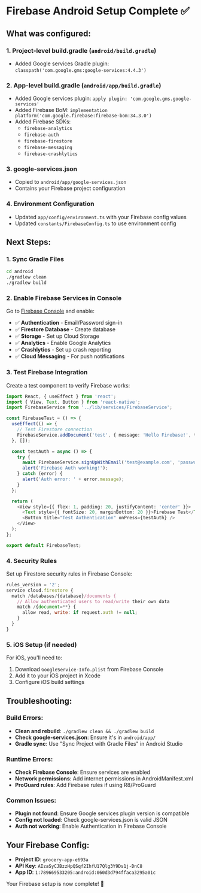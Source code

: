 # Firebase Android Setup Complete ✅

## What was configured:

### 1. **Project-level build.gradle** (`android/build.gradle`)
- Added Google services Gradle plugin: `classpath('com.google.gms:google-services:4.4.3')`

### 2. **App-level build.gradle** (`android/app/build.gradle`)
- Added Google services plugin: `apply plugin: 'com.google.gms.google-services'`
- Added Firebase BoM: `implementation platform('com.google.firebase:firebase-bom:34.3.0')`
- Added Firebase SDKs:
  - `firebase-analytics`
  - `firebase-auth`
  - `firebase-firestore`
  - `firebase-messaging`
  - `firebase-crashlytics`

### 3. **google-services.json**
- Copied to `android/app/google-services.json`
- Contains your Firebase project configuration

### 4. **Environment Configuration**
- Updated `app/config/environment.ts` with your Firebase config values
- Updated `constants/FirebaseConfig.ts` to use environment config

## Next Steps:

### 1. **Sync Gradle Files**
```bash
cd android
./gradlew clean
./gradlew build
```

### 2. **Enable Firebase Services in Console**
Go to [Firebase Console](https://console.firebase.google.com/) and enable:

- ✅ **Authentication** - Email/Password sign-in
- ✅ **Firestore Database** - Create database
- ✅ **Storage** - Set up Cloud Storage
- ✅ **Analytics** - Enable Google Analytics
- ✅ **Crashlytics** - Set up crash reporting
- ✅ **Cloud Messaging** - For push notifications

### 3. **Test Firebase Integration**

Create a test component to verify Firebase works:

```typescript
import React, { useEffect } from 'react';
import { View, Text, Button } from 'react-native';
import FirebaseService from '../lib/services/FirebaseService';

const FirebaseTest = () => {
  useEffect(() => {
    // Test Firestore connection
    FirebaseService.addDocument('test', { message: 'Hello Firebase!', timestamp: new Date() });
  }, []);

  const testAuth = async () => {
    try {
      await FirebaseService.signUpWithEmail('test@example.com', 'password123');
      alert('Firebase Auth working!');
    } catch (error) {
      alert('Auth error: ' + error.message);
    }
  };

  return (
    <View style={{ flex: 1, padding: 20, justifyContent: 'center' }}>
      <Text style={{ fontSize: 20, marginBottom: 20 }}>Firebase Test</Text>
      <Button title="Test Authentication" onPress={testAuth} />
    </View>
  );
};

export default FirebaseTest;
```

### 4. **Security Rules**

Set up Firestore security rules in Firebase Console:

```javascript
rules_version = '2';
service cloud.firestore {
  match /databases/{database}/documents {
    // Allow authenticated users to read/write their own data
    match /{document=**} {
      allow read, write: if request.auth != null;
    }
  }
}
```

### 5. **iOS Setup** (if needed)

For iOS, you'll need to:
1. Download `GoogleService-Info.plist` from Firebase Console
2. Add it to your iOS project in Xcode
3. Configure iOS build settings

## Troubleshooting:

### Build Errors:
- **Clean and rebuild**: `./gradlew clean && ./gradlew build`
- **Check google-services.json**: Ensure it's in `android/app/`
- **Gradle sync**: Use "Sync Project with Gradle Files" in Android Studio

### Runtime Errors:
- **Check Firebase Console**: Ensure services are enabled
- **Network permissions**: Add internet permissions in AndroidManifest.xml
- **ProGuard rules**: Add Firebase rules if using R8/ProGuard

### Common Issues:
- **Plugin not found**: Ensure Google services plugin version is compatible
- **Config not loaded**: Check google-services.json is valid JSON
- **Auth not working**: Enable Authentication in Firebase Console

## Your Firebase Config:
- **Project ID**: `grocery-app-e693a`
- **API Key**: `AIzaSyCJBzzHpQSqf2IhfU17Qlg3Y9Ds1j-DnC8`
- **App ID**: `1:789669533205:android:060d3d794ffaca3295a01c`

Your Firebase setup is now complete! 🎉